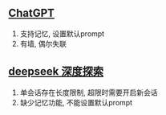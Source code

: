 ## [ChatGPT](https://chatgpt.com/)

1. 支持记忆, 设置默认prompt
2. 有墙, 偶尔失联

## [deepseek 深度探索](https://chat.deepseek.com/) 

1. 单会话存在长度限制, 超限时需要开启新会话
3. 缺少记忆功能, 不能设置默认prompt